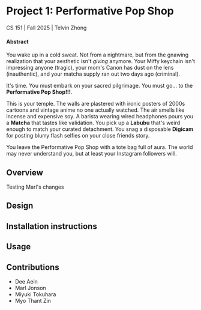 # Project 1: Performative Pop Shop
CS 151 | Fall 2025 | Telvin Zhong

#### Abstract
You wake up in a cold sweat. Not from a nightmare, but from the gnawing realization that your aesthetic isn't <i>giving</i> anymore. Your Miffy keychain isn't impressing anyone (tragic), your mom's Canon has dust on the lens (inauthentic), and your matcha supply ran out two days ago (criminal).

It's time. You must embark on your sacred pilgrimage. You must go… to the <b>Performative Pop Shop!!!</b>.

This is your temple. The walls are plastered with ironic posters of 2000s cartoons and vintage anime no one actually watched. The air smells like incense and expensive soy. A barista wearing wired headphones pours you a <b>Matcha</b> that tastes like validation. You pick up a <b>Labubu</b> that's weird enough to match your curated detachment. You snag a disposable <b>Digicam</b> for posting blurry flash selfies on your close friends story.

You leave the Performative Pop Shop with a tote bag full of aura. The world may never understand you, but at least your Instagram followers will.

## Overview
Testing Marl's changes

## Design

## Installation instructions

## Usage

## Contributions
* Dee Aein
* Marl Jonson
* Miyuki Tokuhara
* Myo Thant Zin
